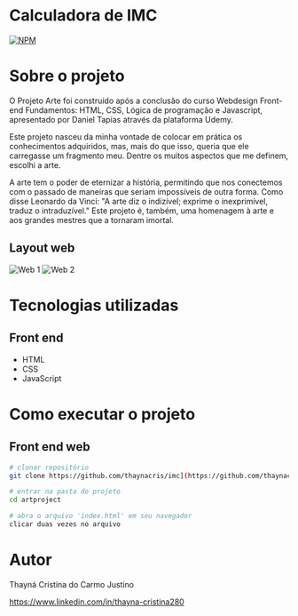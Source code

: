 # Calculadora de IMC 
[![NPM](https://img.shields.io/npm/l/react)](https://github.com/thaynacris/artproject/blob/main/LICENSE) 

# Sobre o projeto

O Projeto Arte foi construído após a conclusão do curso Webdesign Front-end Fundamentos: HTML, CSS, Lógica de programação e Javascript, apresentado por Daniel Tapias através da plataforma Udemy.

Este projeto nasceu da minha vontade de colocar em prática os conhecimentos adquiridos, mas, mais do que isso, queria que ele carregasse um fragmento meu. Dentre os muitos aspectos que me definem, escolhi a arte.

A arte tem o poder de eternizar a história, permitindo que nos conectemos com o passado de maneiras que seriam impossíveis de outra forma. Como disse Leonardo da Vinci: "A arte diz o indizível; exprime o inexprimível, traduz o intraduzível." Este projeto é, também, uma homenagem à arte e aos grandes mestres que a tornaram imortal.

## Layout web
![Web 1]()
![Web 2]()

# Tecnologias utilizadas
## Front end
- HTML
- CSS
- JavaScript

# Como executar o projeto

## Front end web

```bash
# clonar repositório
git clone https://github.com/thaynacris/imc](https://github.com/thaynacris/artproject.git

# entrar na pasta do projeto
cd artproject

# abra o arquivo 'index.html' em seu navegador
clicar duas vezes no arquivo
```

# Autor

Thayná Cristina do Carmo Justino

https://www.linkedin.com/in/thayna-cristina280

